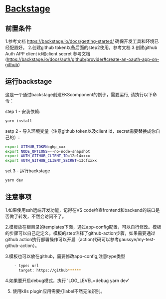 # [Backstage](https://backstage.io)

## 前置条件
1.参考文档 https://backstage.io/docs/getting-started/ 确保开发工具和环境已经配置好。
2.创建github token以备后面的step2使用，参考文档
3.创建github Auth APP client id和client secret 参考文档 (https://backstage.io/docs/auth/github/provider#create-an-oauth-app-on-github)


## 运行backstage
这是一个通过backstage创建EKScomponent的例子，需要运行, 请执行以下命令：

step 1 - 安装依赖:
```sh
yarn install
```

setp 2 - 导入环境变量（注意github token以及client id，secret需要替换成你自己的）:
```sh
export GITHUB_TOKEN=ghp_xxx
export NODE_OPTIONS=--no-node-snapshot
export AUTH_GITHUB_CLIENT_ID=12e14xxxx
export AUTH_GITHUB_CLIENT_SECRET=13cfxxxx
```
set 3 - 运行backstage
```sh
yarn dev
```
## 注意事项
1.如果使用ssh远端开发功能，记得在VS code检查frontend和backend的端口是否做了转发，不然会访问不了。

2.模板放在根目录的templates下面，通过app-config配置，可以自行修改。模板的步骤可以自己定定义。模板的step注释了github-action步骤，如果需要通过github action执行部署操作可以开启（action代码可以参考gaussye/my-test-github-action）。

3.模板也可以放在github，需要修改app-config,注意type类型
```sh
    - type: url
      target: https://github******
```

4.如果要开启debug模式，执行 'LOG_LEVEL=debug yarn dev'

5. 使用k8s plugin应用需要打label不然无法识别。











